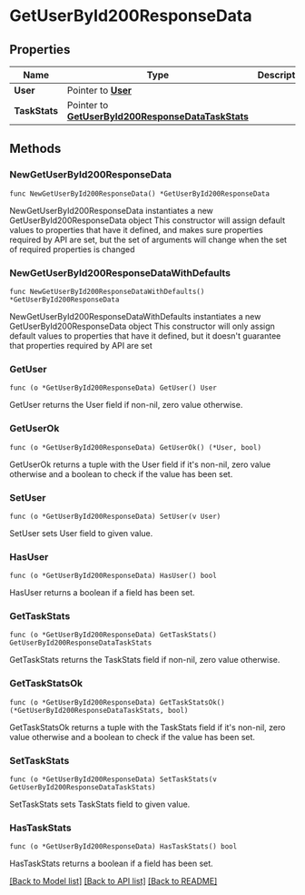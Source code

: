 # GetUserById200ResponseData

## Properties

Name | Type | Description | Notes
------------ | ------------- | ------------- | -------------
**User** | Pointer to [**User**](User.md) |  | [optional] 
**TaskStats** | Pointer to [**GetUserById200ResponseDataTaskStats**](GetUserById200ResponseDataTaskStats.md) |  | [optional] 

## Methods

### NewGetUserById200ResponseData

`func NewGetUserById200ResponseData() *GetUserById200ResponseData`

NewGetUserById200ResponseData instantiates a new GetUserById200ResponseData object
This constructor will assign default values to properties that have it defined,
and makes sure properties required by API are set, but the set of arguments
will change when the set of required properties is changed

### NewGetUserById200ResponseDataWithDefaults

`func NewGetUserById200ResponseDataWithDefaults() *GetUserById200ResponseData`

NewGetUserById200ResponseDataWithDefaults instantiates a new GetUserById200ResponseData object
This constructor will only assign default values to properties that have it defined,
but it doesn't guarantee that properties required by API are set

### GetUser

`func (o *GetUserById200ResponseData) GetUser() User`

GetUser returns the User field if non-nil, zero value otherwise.

### GetUserOk

`func (o *GetUserById200ResponseData) GetUserOk() (*User, bool)`

GetUserOk returns a tuple with the User field if it's non-nil, zero value otherwise
and a boolean to check if the value has been set.

### SetUser

`func (o *GetUserById200ResponseData) SetUser(v User)`

SetUser sets User field to given value.

### HasUser

`func (o *GetUserById200ResponseData) HasUser() bool`

HasUser returns a boolean if a field has been set.

### GetTaskStats

`func (o *GetUserById200ResponseData) GetTaskStats() GetUserById200ResponseDataTaskStats`

GetTaskStats returns the TaskStats field if non-nil, zero value otherwise.

### GetTaskStatsOk

`func (o *GetUserById200ResponseData) GetTaskStatsOk() (*GetUserById200ResponseDataTaskStats, bool)`

GetTaskStatsOk returns a tuple with the TaskStats field if it's non-nil, zero value otherwise
and a boolean to check if the value has been set.

### SetTaskStats

`func (o *GetUserById200ResponseData) SetTaskStats(v GetUserById200ResponseDataTaskStats)`

SetTaskStats sets TaskStats field to given value.

### HasTaskStats

`func (o *GetUserById200ResponseData) HasTaskStats() bool`

HasTaskStats returns a boolean if a field has been set.


[[Back to Model list]](../README.md#documentation-for-models) [[Back to API list]](../README.md#documentation-for-api-endpoints) [[Back to README]](../README.md)


